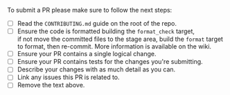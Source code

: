 <!-- Thank you for contributing to osquery! -->

To submit a PR please make sure to follow the next steps:

- [ ] Read the `CONTRIBUTING.md` guide on the root of the repo.
- [ ] Ensure the code is formatted building the `format_check` target,  
      if not move the committed files to the stage area,
      build the `format` target to format, then re-commit.
      More information is available on the wiki.
- [ ] Ensure your PR contains a single logical change.
- [ ] Ensure your PR contains tests for the changes you're submitting.
- [ ] Describe your changes with as much detail as you can.
- [ ] Link any issues this PR is related to.
- [ ] Remove the text above.

<!--

The PR will be reviewed by an osquery committer.
Here are some common things we look for:

- Common utilities within `./osquery/utils` are used where appropriate (avoid reinventions).
- Modern C++ structures and patterns are used whenever possible.
- No memory or file descriptor leaks, please check all early-return and destructors.
- No explicit casting, such as `return (int)my_var`, instead use `static_cast`.
- The minimal amount of includes are used, only include what you use.
- Comments for methods, structures, and classes follow our common patterns.
- `Status` and `LOG(N)` messages do not use punctuation or contractions.
- The code mostly looks and feels similar to the existing codebase.

-->
